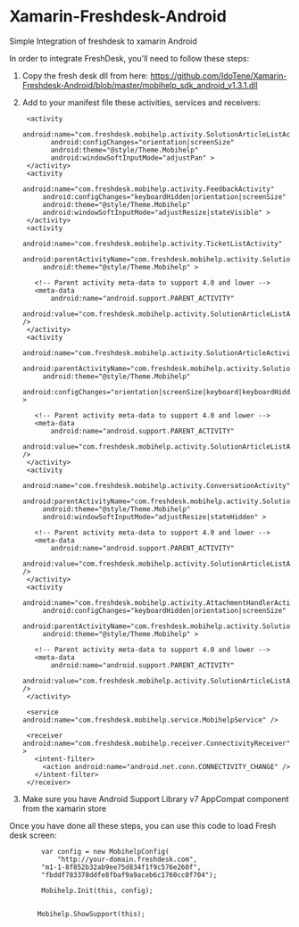# Xamarin-Freshdesk-Android
Simple Integration of freshdesk to xamarin Android

In order to integrate FreshDesk, you'll need to follow these steps:

1) Copy the fresh desk dll from here: 
https://github.com/IdoTene/Xamarin-Freshdesk-Android/blob/master/mobihelp_sdk_android_v1.3.1.dll

2) Add to your manifest file these activities, services and receivers:

      <uses-permission android:name="android.permission.INTERNET" />
      <uses-permission android:name="android.permission.READ_LOGS" />
      <uses-permission android:name="android.permission.ACCESS_NETWORK_STATE" />
      <uses-permission android:name="android.permission.WRITE_EXTERNAL_STORAGE" />
    
    
      <application android:label="FreshDeskAndroidSample" android:icon="@drawable/Icon">
    
        <activity
              android:name="com.freshdesk.mobihelp.activity.SolutionArticleListActivity"
              android:configChanges="orientation|screenSize"
              android:theme="@style/Theme.Mobihelp"
              android:windowSoftInputMode="adjustPan" >
        </activity>
        <activity
            android:name="com.freshdesk.mobihelp.activity.FeedbackActivity"
            android:configChanges="keyboardHidden|orientation|screenSize"
            android:theme="@style/Theme.Mobihelp"
            android:windowSoftInputMode="adjustResize|stateVisible" >
        </activity>
        <activity
            android:name="com.freshdesk.mobihelp.activity.TicketListActivity"
            android:parentActivityName="com.freshdesk.mobihelp.activity.SolutionArticleListActivity"
            android:theme="@style/Theme.Mobihelp" >
    
          <!-- Parent activity meta-data to support 4.0 and lower -->
          <meta-data
              android:name="android.support.PARENT_ACTIVITY"
              android:value="com.freshdesk.mobihelp.activity.SolutionArticleListActivity" />
        </activity>
        <activity
            android:name="com.freshdesk.mobihelp.activity.SolutionArticleActivity"
            android:parentActivityName="com.freshdesk.mobihelp.activity.SolutionArticleListActivity"
            android:theme="@style/Theme.Mobihelp"
            android:configChanges="orientation|screenSize|keyboard|keyboardHidden" >
    
          <!-- Parent activity meta-data to support 4.0 and lower -->
          <meta-data
              android:name="android.support.PARENT_ACTIVITY"
              android:value="com.freshdesk.mobihelp.activity.SolutionArticleListActivity" />
        </activity>
        <activity
            android:name="com.freshdesk.mobihelp.activity.ConversationActivity"
            android:parentActivityName="com.freshdesk.mobihelp.activity.SolutionArticleListActivity"
            android:theme="@style/Theme.Mobihelp"
            android:windowSoftInputMode="adjustResize|stateHidden" >
    
          <!-- Parent activity meta-data to support 4.0 and lower -->
          <meta-data
              android:name="android.support.PARENT_ACTIVITY"
              android:value="com.freshdesk.mobihelp.activity.SolutionArticleListActivity" />
        </activity>
        <activity
            android:name="com.freshdesk.mobihelp.activity.AttachmentHandlerActivity"
            android:configChanges="keyboardHidden|orientation|screenSize"
            android:parentActivityName="com.freshdesk.mobihelp.activity.SolutionArticleListActivity"
            android:theme="@style/Theme.Mobihelp" >
    
          <!-- Parent activity meta-data to support 4.0 and lower -->
          <meta-data
              android:name="android.support.PARENT_ACTIVITY"
              android:value="com.freshdesk.mobihelp.activity.SolutionArticleListActivity" />
        </activity>
        
        <service android:name="com.freshdesk.mobihelp.service.MobihelpService" />
    
        <receiver android:name="com.freshdesk.mobihelp.receiver.ConnectivityReceiver" >
          <intent-filter>
            <action android:name="android.net.conn.CONNECTIVITY_CHANGE" />
          </intent-filter>
        </receiver>
        
      </application>
  
  3) Make sure you have Android Support Library v7 AppCompat component from the xamarin store 
  
  Once you have done all these steps, you can use this code to load Fresh desk screen:
  
            var config = new MobihelpConfig(
                "http://your-domain.freshdesk.com",
            "m1-1-8f852b32ab9ee75d834f1f9c576e260f",
            "fbddf783378ddfe8fbaf9a9aceb6c1760cc0f704");

            Mobihelp.Init(this, config);


           Mobihelp.ShowSupport(this);
